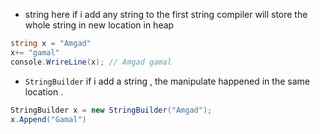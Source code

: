 
* string here if i add any string to the first string compiler will store the whole string in new location in heap
```cs
string x = "Amgad"
x+= "gamal"
console.WrireLine(x); // Amgad gamal
```

* `StringBuilder` if i add a string , the manipulate happened in the same location .

```cs
StringBuilder x = new StringBuilder("Amgad");
x.Append("Gamal")
```

